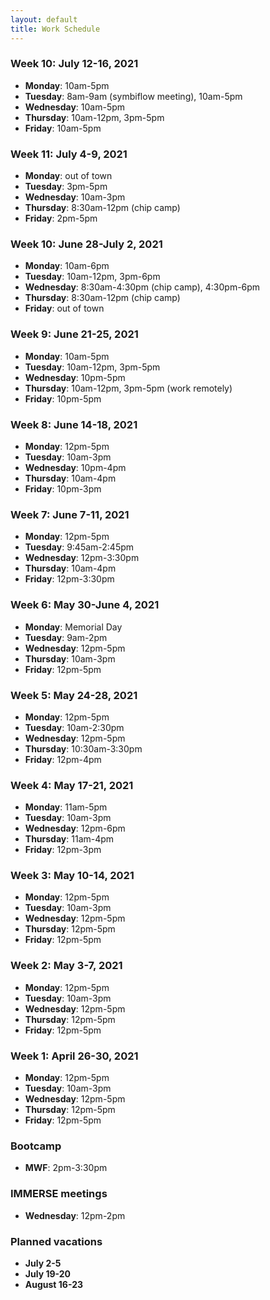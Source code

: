 ```yaml
---
layout: default
title: Work Schedule
---
```


### Week 10: July 12-16, 2021

* **Monday**: 10am-5pm
* **Tuesday**: 8am-9am (symbiflow meeting), 10am-5pm
* **Wednesday**: 10am-5pm
* **Thursday**: 10am-12pm, 3pm-5pm
* **Friday**: 10am-5pm

### Week 11: July 4-9, 2021

* **Monday**: out of town
* **Tuesday**: 3pm-5pm
* **Wednesday**: 10am-3pm
* **Thursday**: 8:30am-12pm (chip camp)
* **Friday**: 2pm-5pm

### Week 10: June 28-July 2, 2021

* **Monday**: 10am-6pm
* **Tuesday**: 10am-12pm, 3pm-6pm
* **Wednesday**: 8:30am-4:30pm (chip camp), 4:30pm-6pm
* **Thursday**: 8:30am-12pm (chip camp)
* **Friday**: out of town

### Week 9: June 21-25, 2021

* **Monday**: 10am-5pm
* **Tuesday**: 10am-12pm, 3pm-5pm
* **Wednesday**: 10pm-5pm
* **Thursday**: 10am-12pm, 3pm-5pm (work remotely)
* **Friday**: 10pm-5pm

### Week 8: June 14-18, 2021

* **Monday**: 12pm-5pm
* **Tuesday**: 10am-3pm
* **Wednesday**: 10pm-4pm
* **Thursday**: 10am-4pm
* **Friday**: 10pm-3pm

### Week 7: June 7-11, 2021

* **Monday**: 12pm-5pm
* **Tuesday**: 9:45am-2:45pm
* **Wednesday**: 12pm-3:30pm
* **Thursday**: 10am-4pm
* **Friday**: 12pm-3:30pm

### Week 6: May 30-June 4, 2021

* **Monday**: Memorial Day
* **Tuesday**: 9am-2pm
* **Wednesday**: 12pm-5pm
* **Thursday**: 10am-3pm
* **Friday**: 12pm-5pm

### Week 5: May 24-28, 2021

* **Monday**: 12pm-5pm
* **Tuesday**: 10am-2:30pm
* **Wednesday**: 12pm-5pm
* **Thursday**: 10:30am-3:30pm
* **Friday**: 12pm-4pm

### Week 4: May 17-21, 2021

* **Monday**: 11am-5pm
* **Tuesday**: 10am-3pm
* **Wednesday**: 12pm-6pm
* **Thursday**: 11am-4pm
* **Friday**: 12pm-3pm

### Week 3: May 10-14, 2021

* **Monday**: 12pm-5pm
* **Tuesday**: 10am-3pm
* **Wednesday**: 12pm-5pm
* **Thursday**: 12pm-5pm
* **Friday**: 12pm-5pm

### Week 2: May 3-7, 2021

* **Monday**: 12pm-5pm
* **Tuesday**: 10am-3pm
* **Wednesday**: 12pm-5pm
* **Thursday**: 12pm-5pm
* **Friday**: 12pm-5pm

### Week 1: April 26-30, 2021

* **Monday**: 12pm-5pm
* **Tuesday**: 10am-3pm
* **Wednesday**: 12pm-5pm
* **Thursday**: 12pm-5pm
* **Friday**: 12pm-5pm

### Bootcamp
* **MWF**: 2pm-3:30pm

### IMMERSE meetings
* **Wednesday**: 12pm-2pm

### Planned vacations
* **July 2-5**
* **July 19-20**
* **August 16-23**
